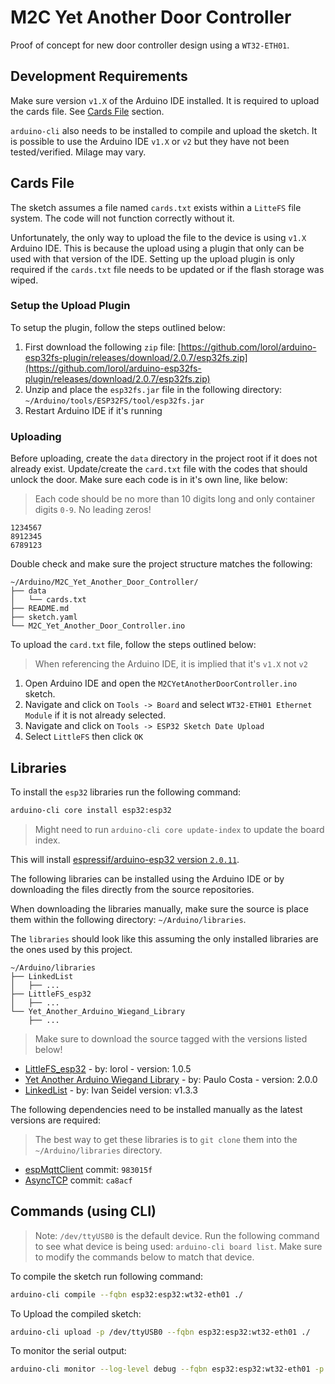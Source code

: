 # M2C Yet Another Door Controller

Proof of concept for new door controller design using a `WT32-ETH01`.

## Development Requirements

Make sure version `v1.X` of the Arduino IDE installed. It is required to upload the cards file. See [Cards File](#cards_file) section.

`arduino-cli` also needs to be installed to compile and upload the sketch. It is possible to use the Arduino IDE `v1.X` or `v2` but they have not been tested/verified. Milage may vary.

## Cards File

The sketch assumes a file named `cards.txt` exists within a `LitteFS` file system. The code will not function correctly without it.

Unfortunately, the only way to upload the file to the device is using `v1.X` Arduino IDE. This is because the upload using a plugin that only can be used with that version of the IDE. Setting up the upload plugin is only required if the `cards.txt` file needs to be updated or if the flash storage was wiped.

### Setup the Upload Plugin

To setup the plugin, follow the steps outlined below:

1. First download the following `zip` file: [https://github.com/lorol/arduino-esp32fs-plugin/releases/download/2.0.7/esp32fs.zip](https://github.com/lorol/arduino-esp32fs-plugin/releases/download/2.0.7/esp32fs.zip)
2. Unzip and place the `esp32fs.jar` file in the following directory: `~/Arduino/tools/ESP32FS/tool/esp32fs.jar`
3. Restart Arduino IDE if it's running

### Uploading

Before uploading, create the `data` directory in the project root if it does not already exist. Update/create the `card.txt` file with the codes that should unlock the door. Make sure each code is in it's own line, like below:

> Each code should be no more than 10 digits long and only container digits `0-9`. No leading zeros!

```text
1234567
8912345
6789123
```

Double check and make sure the project structure matches the following:

```text
~/Arduino/M2C_Yet_Another_Door_Controller/
├── data
│   └── cards.txt
├── README.md
├── sketch.yaml
└── M2C_Yet_Another_Door_Controller.ino
```

To upload the `card.txt` file, follow the steps outlined below:

> When referencing the Arduino IDE, it is implied that it's `v1.X` not `v2`

1. Open Arduino IDE and open the `M2CYetAnotherDoorController.ino` sketch.
2. Navigate and click on `Tools -> Board` and select `WT32-ETH01 Ethernet Module` if it is not already selected.
3. Navigate and click on `Tools -> ESP32 Sketch Date Upload`
4. Select `LittleFS` then click `OK`

## Libraries

To install the `esp32` libraries run the following command:

```bash
arduino-cli core install esp32:esp32
```

> Might need to run `arduino-cli core update-index` to update the board index.

This will install [espressif/arduino-esp32 version `2.0.11`](https://github.com/espressif/arduino-esp32/tree/2.0.11).

The following libraries can be installed using the Arduino IDE or by downloading the files directly from the source repositories.

When downloading the libraries manually, make sure the source is place them within the following directory: `~/Arduino/libraries`.

The `libraries` should look like this assuming the only installed libraries are the ones used by this project.

```
~/Arduino/libraries
├── LinkedList
│   ├── ...
├── LittleFS_esp32
│   ├── ...
└── Yet_Another_Arduino_Wiegand_Library
    ├── ...
```

> Make sure to download the source tagged with the versions listed below!

- [LittleFS_esp32](https://github.com/lorol/LITTLEFS) - by: lorol - version: 1.0.5
- [Yet Another Arduino Wiegand Library](https://github.com/paulo-raca/YetAnotherArduinoWiegandLibrary) - by: Paulo Costa - version: 2.0.0
- [LinkedList](https://github.com/ivanseidel/LinkedList) - by: Ivan Seidel version: v1.3.3

The following dependencies need to be installed manually as the latest versions are required:

> The best way to get these libraries is to `git clone` them into the `~/Arduino/libraries` directory.

- [espMqttClient](https://github.com/bertmelis/espMqttClient) commit: `983015f`
- [AsyncTCP](https://github.com/me-no-dev/AsyncTCP) commit: `ca8acf`

## Commands (using CLI)

> Note: `/dev/ttyUSB0` is the default device. Run the following command to see what device is being used: `arduino-cli board list`. Make sure to modify the commands below to match that device.

To compile the sketch run following command:

```bash
arduino-cli compile --fqbn esp32:esp32:wt32-eth01 ./
```

To Upload the compiled sketch:

```bash
arduino-cli upload -p /dev/ttyUSB0 --fqbn esp32:esp32:wt32-eth01 ./
```

To monitor the serial output:

```bash
arduino-cli monitor --log-level debug --fqbn esp32:esp32:wt32-eth01 -p /dev/ttyUSB0 -c baudrate=115200
```
